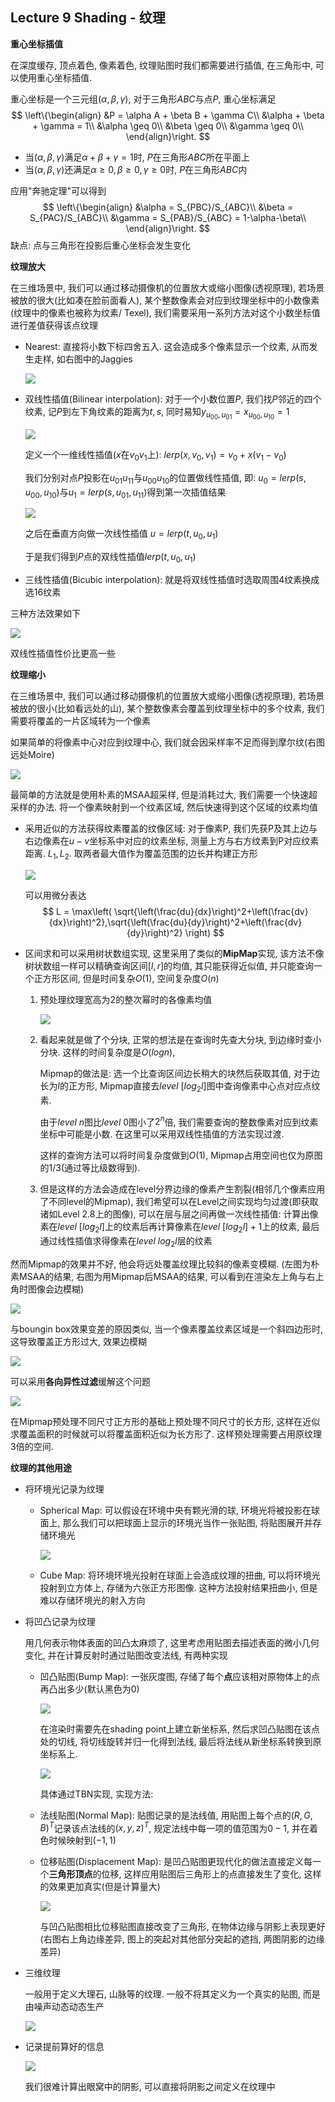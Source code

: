 ## Lecture 9 Shading - 纹理

**重心坐标插值**

在深度缓存, 顶点着色, 像素着色, 纹理贴图时我们都需要进行插值, 在三角形中, 可以使用重心坐标插值. 

重心坐标是一个三元组$(\alpha,\beta,\gamma)$, 对于三角形$ABC$与点$P$, 重心坐标满足
$$
\left\{\begin{align}
&P = \alpha A + \beta B + \gamma C\\
&\alpha + \beta + \gamma = 1\\
&\alpha \geq 0\\
&\beta \geq 0\\
&\gamma \geq 0\\
\end{align}\right.
$$

- 当$(\alpha,\beta,\gamma)$满足$\alpha + \beta + \gamma = 1$时, $P$在三角形$ABC$所在平面上
- 当$(\alpha,\beta,\gamma)$还满足$\alpha \geq 0,  \beta \geq 0, \gamma \geq 0$时, $P$在三角形$ABC$内

应用"奔驰定理"可以得到
$$
\left\{\begin{align}
&\alpha = S_{PBC}/S_{ABC}\\
&\beta = S_{PAC}/S_{ABC}\\
&\gamma = S_{PAB}/S_{ABC} = 1-\alpha-\beta\\
\end{align}\right.
$$
缺点: 点与三角形在投影后重心坐标会发生变化

**纹理放大**

在三维场景中, 我们可以通过移动摄像机的位置放大或缩小图像(透视原理), 若场景被放的很大(比如凑在脸前面看人), 某个整数像素会对应到纹理坐标中的小数像素(纹理中的像素也被称为纹素/ Texel), 我们需要采用一系列方法对这个小数坐标值进行差值获得该点纹理

- Nearest: 直接将小数下标四舍五入. 这会造成多个像素显示一个纹素, 从而发生走样, 如右图中的Jaggies

  ![](./img/9-5.png)

- 双线性插值(Bilinear interpolation): 对于一个小数位置$P$, 我们找$P$邻近的四个纹素, 记$P$到左下角纹素的距离为$t, s$, 同时易知$y_{u_{00}, u_{01}} = x_{u_{00}, u_{10}} = 1$ 

  ![](./img/9-1.png)

  定义一个一维线性插值($x$在$v_0v_1$上): $lerp(x,v_0,v_1) = v_0+x(v_1-v_0)$

  我们分别对点$P$投影在$u_{01}u_{11}$与$u_{00}u_{10}$的位置做线性插值, 即: $u_0 = lerp(s, u_{00}, u_{10})$与$u_1 = lerp(s, u_{01}, u_{11})$得到第一次插值结果

  ![](./img/9-2.png)

  之后在垂直方向做一次线性插值 $u = lerp(t, u_{0}, u_{1})$

  于是我们得到$P$点的双线性插值$lerp(t, u_{0}, u_{1})$

- 三线性插值(Bicubic interpolation): 就是将双线性插值时选取周围4纹素换成选16纹素

三种方法效果如下

![](./img/9-4.png)

双线性插值性价比更高一些

**纹理缩小**

在三维场景中, 我们可以通过移动摄像机的位置放大或缩小图像(透视原理), 若场景被放的很小(比如看远处的山), 某个整数像素会覆盖到纹理坐标中的多个纹素, 我们需要将覆盖的一片区域转为一个像素

如果简单的将像素中心对应到纹理中心, 我们就会因采样率不足而得到摩尔纹(右图远处Moire)

![](./img/9-5.png)

最简单的方法就是使用朴素的MSAA超采样, 但是消耗过大, 我们需要一个快速超采样的办法. 将一个像素映射到一个纹素区域, 然后快速得到这个区域的纹素均值

- 采用近似的方法获得纹素覆盖的纹像区域: 对于像素P, 我们先获P及其上边与右边像素在$u-v$坐标系中对应的纹素坐标, 测量上方与右方纹素到P对应纹素距离. $L_1, L_2$. 取两者最大值作为覆盖范围的边长并构建正方形

  ![](./img/9-7.png)

  可以用微分表达
  $$
  L = \max\left( \sqrt{\left(\frac{du}{dx}\right)^2+\left(\frac{dv}{dx}\right)^2},\sqrt{\left(\frac{du}{dy}\right)^2+\left(\frac{dv}{dy}\right)^2}  \right)
  $$

- 区间求和可以采用树状数组实现, 这里采用了类似的**MipMap**实现, 该方法不像树状数组一样可以精确查询区间$[l,r]$的均值, 其只能获得近似值, 并只能查询一个正方形区间, 但是时间复杂$O(1)$, 空间复杂度$O(n)$

  1. 预处理纹理宽高为$2$的整次幂时的各像素均值

     ![](./img/9-6.png)

  2. 看起来就是做了个分块, 正常的想法是在查询时先查大分块, 到边缘时查小分块. 这样的时间复杂度是$O(logn)$, 

     Mipmap的做法是: 选一个比查询区间边长稍大的块然后获取其值, 对于边长为$l$的正方形, Mipmap直接去$level\ [log_2l]$图中查询像素中心点对应点纹素. 

     由于$level\ n$图比$level\ 0$图小了$2^n$倍, 我们需要查询的整数像素对应到纹素坐标中可能是小数. 在这里可以采用双线性插值的方法实现过渡. 

     这样的查询方法可以将时间复杂度做到$O(1)$, Mipmap占用空间也仅为原图的$1/3$(通过等比级数得到).

  3. 但是这样的方法会造成在level分界边缘的像素产生割裂(相邻几个像素应用了不同level的Mipmap), 我们希望可以在Level之间实现均匀过渡(即获取诸如Level 2.8上的图像), 可以在层与层之间再做一次线性插值: 计算出像素在$level\ [log_2l]$上的纹素后再计算像素在$level\ [log_2l]+1$上的纹素, 最后通过线性插值求得像素在$level\ log_2l$层的纹素

然而Mipmap的效果并不好, 他会将远处覆盖纹理比较斜的像素变模糊. (左图为朴素MSAA的结果, 右图为用Mipmap后MSAA的结果, 可以看到在渲染左上角与右上角时图像会边模糊)

![](./img/9-8.png)

与boungin box效果变差的原因类似, 当一个像素覆盖纹素区域是一个斜四边形时, 这导致覆盖正方形过大, 效果边模糊

![](./img/9-9.png)

可以采用**各向异性过滤**缓解这个问题

![](./img/9-10.png)

在Mipmap预处理不同尺寸正方形的基础上预处理不同尺寸的长方形, 这样在近似求覆盖面积的时候就可以将覆盖面积近似为长方形了. 这样预处理需要占用原纹理3倍的空间.

**纹理的其他用途**

- 将环境光记录为纹理 

    - Spherical Map: 可以假设在环境中央有颗光滑的球, 环境光将被投影在球面上, 那么我们可以把球面上显示的环境光当作一张贴图, 将贴图展开并存储环境光

      ![](./img/9-11.png)

    - Cube Map: 将环境环境光投射在球面上会造成纹理的扭曲, 可以将环境光投射到立方体上, 存储为六张正方形图像. 这种方法投射结果扭曲小, 但是难以存储环境光的射入方向

- 将凹凸记录为纹理

    用几何表示物体表面的凹凸太麻烦了, 这里考虑用贴图去描述表面的微小几何变化, 并在计算反射时通过贴图改变法线, 有两种实现

    - 凹凸贴图(Bump Map): 一张灰度图, 存储了每个**点**应该相对原物体上的点再凸出多少(默认黑色为0)

        ![](./img/9-12.png)

        在渲染时需要先在shading point上建立新坐标系, 然后求凹凸贴图在该点处的切线, 将切线旋转并归一化得到法线, 最后将法线从新坐标系转换到原坐标系上. 

        ![](./img/9-13.png)

        具体通过TBN实现, 实现方法: 

    - 法线贴图(Normal Map): 贴图记录的是法线值, 用贴图上每个点的$(R,G,B)^T$记录该点法线的$(x,y,z)^T$, 规定法线中每一项的值范围为$0-1$, 并在着色时候映射到$(-1,1)$

    - 位移贴图(Displacement Map): 是凹凸贴图更现代化的做法直接定义每一个**三角形顶点**的位移, 这样应用贴图后三角形上的点直接发生了变化, 这样的效果更加真实(但是计算量大)

        ![](./img/9-14.png)

        与凹凸贴图相比位移贴图直接改变了三角形, 在物体边缘与阴影上表现更好(右图右上角边缘差异, 图上的突起对其他部分突起的遮挡, 两图阴影的边缘差异)

- 三维纹理

    一般用于定义大理石, 山脉等的纹理. 一般不将其定义为一个真实的贴图, 而是由噪声动态动态生产

    ![](./img/9-15.png)

- 记录提前算好的信息

    ![](./img/9-16.png)

    我们很难计算出眼窝中的阴影, 可以直接将阴影之间定义在纹理中

